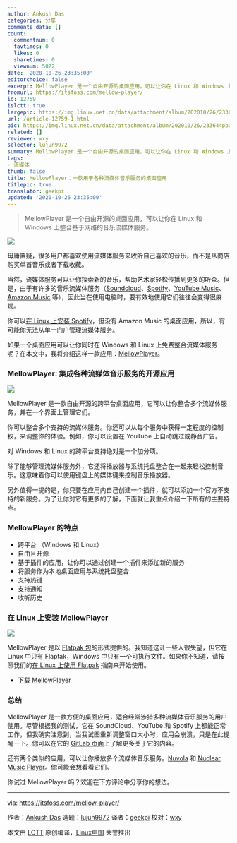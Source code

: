 ```yaml
---
author: Ankush Das
categories: 分享
comments_data: []
count:
  commentnum: 0
  favtimes: 0
  likes: 0
  sharetimes: 0
  viewnum: 5022
date: '2020-10-26 23:35:00'
editorchoice: false
excerpt: MellowPlayer 是一个自由开源的桌面应用，可以让你在 Linux 和 Windows 上整合基于网络的音乐流媒体服务。
fromurl: https://itsfoss.com/mellow-player/
id: 12759
islctt: true
largepic: https://img.linux.net.cn/data/attachment/album/202010/26/233644pb0grbknk4kntgfp.png
url: /article-12759-1.html
pic: https://img.linux.net.cn/data/attachment/album/202010/26/233644pb0grbknk4kntgfp.png.thumb.jpg
related: []
reviewer: wxy
selector: lujun9972
summary: MellowPlayer 是一个自由开源的桌面应用，可以让你在 Linux 和 Windows 上整合基于网络的音乐流媒体服务。
tags:
- 流媒体
thumb: false
title: MellowPlayer：一款用于各种流媒体音乐服务的桌面应用
titlepic: true
translator: geekpi
updated: '2020-10-26 23:35:00'
---
```



> 
> MellowPlayer 是一个自由开源的桌面应用，可以让你在 Linux 和 Windows 上整合基于网络的音乐流媒体服务。
> 
> 
> 


![](/data/attachment/album/202010/26/233644pb0grbknk4kntgfp.png)


毋庸置疑，很多用户都喜欢使用流媒体服务来收听自己喜欢的音乐，而不是从商店购买单首音乐或者下载收藏。


当然，流媒体服务可以让你探索新的音乐，帮助艺术家轻松传播到更多的听众。但是，由于有许多的音乐流媒体服务（[Soundcloud](https://soundcloud.com)、[Spotify](https://www.spotify.com)、[YouTube Music](https://music.youtube.com)、[Amazon Music](https://music.amazon.com/home) 等），因此当在使用电脑时，要有效地使用它们往往会变得很麻烦。


你可以[在 Linux 上安装 Spotify](https://itsfoss.com/install-spotify-ubuntu-linux/)，但没有 Amazon Music 的桌面应用，所以，有可能你无法从单一门户管理流媒体服务。


如果一个桌面应用可以让你同时在 Windows 和 Linux 上免费整合流媒体服务呢？在本文中，我将介绍这样一款应用：[MellowPlayer](https://colinduquesnoy.gitlab.io/MellowPlayer/)。


### MellowPlayer: 集成各种流媒体音乐服务的开源应用


![](/data/attachment/album/202010/26/233715k0xhc0zm3tmcmf2t.jpg)


MellowPlayer 是一款自由开源的跨平台桌面应用，它可以让你整合多个流媒体服务，并在一个界面上管理它们。


你可以整合多个支持的流媒体服务。你还可以从每个服务中获得一定程度的控制权，来调整你的体验。例如，你可以设置在 YouTube 上自动跳过或静音广告。


对 Windows 和 Linux 的跨平台支持绝对是一个加分项。


除了能够管理流媒体服务外，它还将播放器与系统托盘整合在一起来轻松控制音乐。这意味着你可以使用键盘上的媒体键来控制音乐播放器。


另外值得一提的是，你只要在应用内自己创建一个插件，就可以添加一个官方不支持的新服务。为了让你对它有更多的了解，下面就让我重点介绍一下所有的主要特点。


### MellowPlayer 的特点


* 跨平台 （Windows 和 Linux）
* 自由且开源
* 基于插件的应用，让你可以通过创建一个插件来添加新的服务
* 将服务作为本地桌面应用与系统托盘整合
* 支持热键
* 支持通知
* 收听历史


### 在 Linux 上安装 MellowPlayer


![](/data/attachment/album/202010/26/233535y5cvuycz6c922az3.jpg)


MellowPlayer 是以 [Flatpak 包](https://flathub.org/apps/details/com.gitlab.ColinDuquesnoy.MellowPlayer)的形式提供的。我知道这让一些人很失望，但它在 Linux 中只有 Flaptak，Windows 中只有一个可执行文件。如果你不知道，请按照我们的[在 Linux 上使用 Flatpak](https://itsfoss.com/flatpak-guide/) 指南来开始使用。


* [下载 MellowPlayer](https://colinduquesnoy.gitlab.io/MellowPlayer/#features)


### 总结


MellowPlayer 是一款方便的桌面应用，适合经常涉猎多种流媒体音乐服务的用户使用。尽管根据我的测试，它在 SoundCloud、YouTube 和 Spotify 上都能正常工作，但我确实注意到，当我试图重新调整窗口大小时，应用会崩溃，只是在此提醒一下。你可以在它的 [GitLab 页面](https://gitlab.com/ColinDuquesnoy/MellowPlayer)上了解更多关于它的内容。


还有两个类似的应用，可以让你播放多个流媒体音乐服务。[Nuvola](https://itsfoss.com/nuvola-music-player/) 和 [Nuclear Music Player](https://itsfoss.com/nuclear-music-player-linux/)。你可能会想看看它们。


你试过 MellowPlayer 吗？欢迎在下方评论中分享你的想法。




---


via: <https://itsfoss.com/mellow-player/>


作者：[Ankush Das](https://itsfoss.com/author/ankush/) 选题：[lujun9972](https://github.com/lujun9972) 译者：[geekpi](https://github.com/geekpi) 校对：[wxy](https://github.com/wxy)


本文由 [LCTT](https://github.com/LCTT/TranslateProject) 原创编译，[Linux中国](https://linux.cn/) 荣誉推出